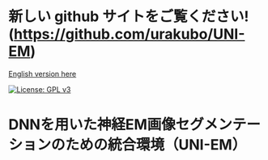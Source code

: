 
# 新しい github サイトをご覧ください! (https://github.com/urakubo/UNI-EM)


[English version here](README.md)


[![License: GPL v3](https://img.shields.io/badge/License-GPLv3-blue.svg)](https://www.gnu.org/licenses/gpl-3.0)

# DNNを用いた神経EM画像セグメンテーションのための統合環境（UNI-EM）
